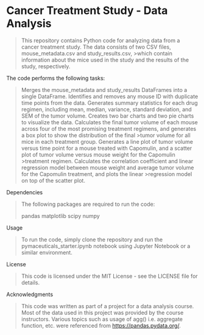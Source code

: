# Cancer Treatment Study - Data Analysis
>This repository contains Python code for analyzing data from a cancer treatment study. The data consists of two CSV files, mouse_metadata.csv and study_results.csv, >which contain information about the mice used in the study and the results of the study, respectively.
>
The code performs the following tasks:
>
>Merges the mouse_metadata and study_results DataFrames into a single DataFrame.
>Identifies and removes any mouse ID with duplicate time points from the data.
>Generates summary statistics for each drug regimen, including mean, median, variance, standard deviation, and SEM of the tumor volume.
>Creates two bar charts and two pie charts to visualize the data.
>Calculates the final tumor volume of each mouse across four of the most promising treatment regimens, and generates a box plot to show the distribution of the final >tumor volume for all mice in each treatment group.
>Generates a line plot of tumor volume versus time point for a mouse treated with Capomulin, and a scatter plot of tumor volume versus mouse weight for the Capomulin >treatment regimen.
>Calculates the correlation coefficient and linear regression model between mouse weight and average tumor volume for the Capomulin treatment, and plots the linear >regression model on top of the scatter plot.
>
Dependencies
>The following packages are required to run the code:
>
>pandas
>matplotlib
>scipy
>numpy

Usage
>To run the code, simply clone the repository and run the pymaceuticals_starter.ipynb notebook using Jupyter Notebook or a similar environment.

License
>This code is licensed under the MIT License - see the LICENSE file for details.

Acknowledgments
>This code was written as part of a project for a data analysis course. Most of the data used in this project was provided by the course instructors.
>Various topics such as usage of agg() i.e. aggregate function, etc. were referenced from https://pandas.pydata.org/.
